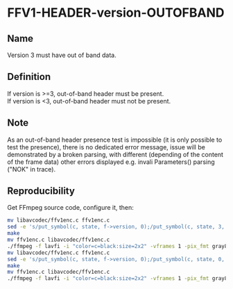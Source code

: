 # FFV1-HEADER-version-OUTOFBAND

## Name

Version 3 must have out of band data.

## Definition

If version is >=3, out-of-band header must be present.  
If version is <3, out-of-band header must not be present.  

## Note

As an out-of-band header presence test is impossible (it is only possible to test the presence), there is no dedicated error message, issue will be demonstrated by a broken parsing, with different (depending of the content of the frame data) other errors displayed e.g. invali Parameters() parsing ("NOK" in trace).

## Reproducibility

Get FFmpeg source code, configure it, then:

```sh
mv libavcodec/ffv1enc.c ffv1enc.c
sed -e 's/put_symbol(c, state, f->version, 0);/put_symbol(c, state, 3, 0);/g' ffv1enc.c > libavcodec/ffv1enc.c
make
mv ffv1enc.c libavcodec/ffv1enc.c
./ffmpeg -f lavfi -i "color=c=black:size=2x2" -vframes 1 -pix_fmt gray8 -write_crc32 0 -c:v ffv1 -level 0 FFV1-HEADER-version-OUTOFBAND_MS_v3.mkv
mv libavcodec/ffv1enc.c ffv1enc.c
sed -e 's/put_symbol(c, state, f->version, 0);/put_symbol(c, state, 0, 0);/g' ffv1enc.c > libavcodec/ffv1enc.c
make
mv ffv1enc.c libavcodec/ffv1enc.c
./ffmpeg -f lavfi -i "color=c=black:size=2x2" -vframes 1 -pix_fmt gray8 -write_crc32 0 -c:v ffv1 -level 3 -slices 1 FFV1-HEADER-version-OUTOFBAND_MS_v0.mkv
```
